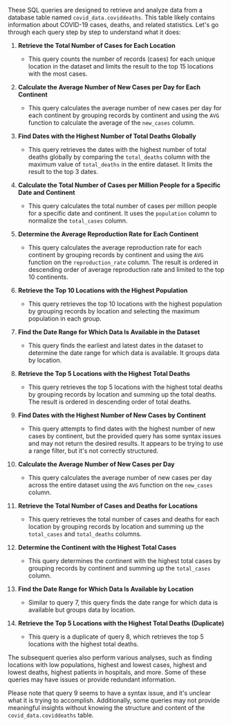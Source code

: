 These SQL queries are designed to retrieve and analyze data from a database table named `covid_data.coviddeaths`. This table likely contains information about COVID-19 cases, deaths, and related statistics. Let's go through each query step by step to understand what it does:

1. **Retrieve the Total Number of Cases for Each Location**
   - This query counts the number of records (cases) for each unique location in the dataset and limits the result to the top 15 locations with the most cases.

2. **Calculate the Average Number of New Cases per Day for Each Continent**
   - This query calculates the average number of new cases per day for each continent by grouping records by continent and using the `AVG` function to calculate the average of the `new_cases` column.

3. **Find Dates with the Highest Number of Total Deaths Globally**
   - This query retrieves the dates with the highest number of total deaths globally by comparing the `total_deaths` column with the maximum value of `total_deaths` in the entire dataset. It limits the result to the top 3 dates.

4. **Calculate the Total Number of Cases per Million People for a Specific Date and Continent**
   - This query calculates the total number of cases per million people for a specific date and continent. It uses the `population` column to normalize the `total_cases` column.

5. **Determine the Average Reproduction Rate for Each Continent**
   - This query calculates the average reproduction rate for each continent by grouping records by continent and using the `AVG` function on the `reproduction_rate` column. The result is ordered in descending order of average reproduction rate and limited to the top 10 continents.

6. **Retrieve the Top 10 Locations with the Highest Population**
   - This query retrieves the top 10 locations with the highest population by grouping records by location and selecting the maximum population in each group.

7. **Find the Date Range for Which Data Is Available in the Dataset**
   - This query finds the earliest and latest dates in the dataset to determine the date range for which data is available. It groups data by location.

8. **Retrieve the Top 5 Locations with the Highest Total Deaths**
   - This query retrieves the top 5 locations with the highest total deaths by grouping records by location and summing up the total deaths. The result is ordered in descending order of total deaths.

9. **Find Dates with the Highest Number of New Cases by Continent**
   - This query attempts to find dates with the highest number of new cases by continent, but the provided query has some syntax issues and may not return the desired results. It appears to be trying to use a range filter, but it's not correctly structured.

10. **Calculate the Average Number of New Cases per Day**
    - This query calculates the average number of new cases per day across the entire dataset using the `AVG` function on the `new_cases` column.

11. **Retrieve the Total Number of Cases and Deaths for Locations**
    - This query retrieves the total number of cases and deaths for each location by grouping records by location and summing up the `total_cases` and `total_deaths` columns.

12. **Determine the Continent with the Highest Total Cases**
    - This query determines the continent with the highest total cases by grouping records by continent and summing up the `total_cases` column.

13. **Find the Date Range for Which Data Is Available by Location**
    - Similar to query 7, this query finds the date range for which data is available but groups data by location.

14. **Retrieve the Top 5 Locations with the Highest Total Deaths (Duplicate)**
    - This query is a duplicate of query 8, which retrieves the top 5 locations with the highest total deaths.

The subsequent queries also perform various analyses, such as finding locations with low populations, highest and lowest cases, highest and lowest deaths, highest patients in hospitals, and more. Some of these queries may have issues or provide redundant information.

Please note that query 9 seems to have a syntax issue, and it's unclear what it is trying to accomplish. Additionally, some queries may not provide meaningful insights without knowing the structure and content of the `covid_data.coviddeaths` table.
